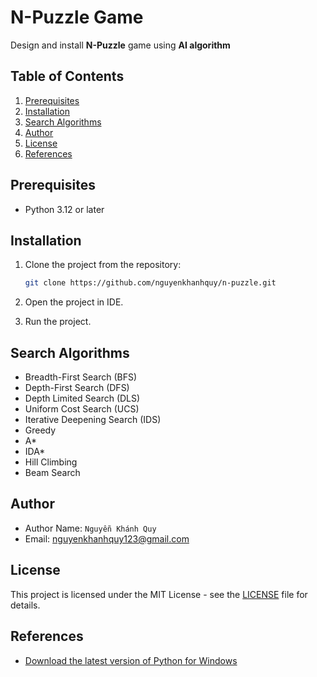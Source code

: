 # N-Puzzle Game

Design and install **N-Puzzle** game using **AI algorithm**

## Table of Contents

1. [Prerequisites](#prerequisites)
1. [Installation](#installation)
1. [Search Algorithms](#search-algorithms)
1. [Author](#author)
1. [License](#license)
1. [References](#references)

## Prerequisites

- Python 3.12 or later

## Installation

1. Clone the project from the repository:

    ```sh
    git clone https://github.com/nguyenkhanhquy/n-puzzle.git
    ```

2. Open the project in IDE.

3. Run the project.

## Search Algorithms

- Breadth-First Search (BFS)
- Depth-First Search (DFS)
- Depth Limited Search (DLS)
- Uniform Cost Search (UCS)
- Iterative Deepening Search (IDS)
- Greedy
- A*
- IDA*
- Hill Climbing
- Beam Search

## Author

- Author Name: `Nguyễn Khánh Quy`
- Email: <nguyenkhanhquy123@gmail.com>

## License

This project is licensed under the MIT License - see the [LICENSE](https://github.com/nguyenkhanhquy/n-puzzle/blob/main/LICENSE) file for details.

## References
- [Download the latest version of Python for Windows](https://www.python.org/downloads/)
